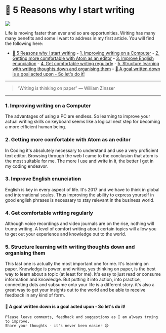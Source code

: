 # 📖 5 Reasons why I start writing
[<img src="https://images.unsplash.com/photo-1445445290350-18a3b86e0b5a?dpr=2&auto=format&fit=crop&w=767&h=576&q=80&cs=tinysrgb&crop=">](http://ddcreationstudios.at/)

Life is moving faster than ever and so are opportunities. Writing has many many benefits and some I want to address in my first article. You will find the following here:

<!-- TOC depthFrom:1 depthTo:6 withLinks:1 updateOnSave:1 orderedList:0 -->

- [📖 5 Reasons why I start writing](#-5-reasons-why-i-start-writing)
		- [1. Improving writing on a Computer](#1-improving-writing-on-a-computer)
		- [2. Getting more comfortable with Atom as an editor](#2-getting-more-comfortable-with-atom-as-an-editor)
		- [3. Improve English enunciation](#3-improve-english-enunciation)
		- [4. Get comfortable writing regularly](#4-get-comfortable-writing-regularly)
		- [5. Structure learning with writing thoughts down and organising them](#5-structure-learning-with-writing-thoughts-down-and-organising-them)
			- [🚀 A goal written down is a goal acted upon - So let's do it!](#-a-goal-written-down-is-a-goal-acted-upon-so-lets-do-it)

<!-- /TOC -->


---

>“Writing is thinking on paper”
― William Zinsser

---

### 1. Improving writing on a Computer
The advantages of using a PC are endless. So learning to improve your actual writing skills on keyboard seems like a logical next step for becoming a more efficient human being.

### 2. Getting more comfortable with Atom as an editor
In Coding it's absolutely necessary to understand and use a very proficient text editor. Browsing through the web I came to the conclusion that atom is the most suitable for me. The more I use and write in it, the better I get  in my coding endeavor.

### 3. Improve English enunciation
English is key in every aspect of life. It's 2017 and we have to think in global and international scales. Thus improving the ability to express yourself in good english phrases is necessary to stay relevant in the business world.

### 4. Get comfortable writing regularly
Although voice recordings and video journals are on the rise, nothing will trump writing. A level of comfort writing about certain topics will allow you to get out your experience and knowledge out to the world.

### 5. Structure learning with writing thoughts down and organising them
This last one is actually the most important one for me. It's learning on paper. Knowledge is power, and writing, yes thinking on paper, is the best way to learn about a topic (at least for me). It's easy to just read or consume information and knowledge. But putting it into action, into practice, connecting dots and subsume onto your life is a different story. it's also a great way to get your insights out to the world and be able to receive feedback in any kind of form.

#### 🚀 A goal written down is a goal acted upon - So let's do it!

```
Please leave comments, feedback and suggestions as I am always trying to improve.
Share your thoughts - it's never been easier 😄
```
